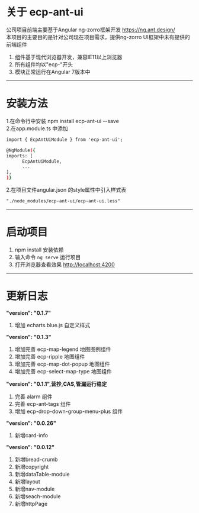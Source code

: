 # 关于 ecp-ant-ui

公司项目前端主要基于Angular ng-zorro框架开发 https://ng.ant.design/   
本项目的主要目的是针对公司现在项目需求，提供ng-zorro UI框架中未有提供的前端组件   
1. 组件基于现代浏览器开发，兼容IE11以上浏览器  
2. 所有组件均以"ecp-"开头  
3. 模块正常运行在Angular 7版本中
---
# 安装方法

1.在命令行中安装 npm install ecp-ant-ui --save  
2.在app.module.ts 中添加  
```diff
import { EcpAntUiModule } from 'ecp-ant-ui';
```
```bash
@NgModule({
imports: [
      EcpAntUiModule,
      ...
], 
)}
``` 
2.在项目文件angular.json 的style属性中引入样式表  
```diff
"./node_modules/ecp-ant-ui/ecp-ant-ui.less"  
```

---
# 启动项目

1. npm install 安装依赖
2. 输入命令 `ng serve` 运行项目
3. 打开浏览器查看效果 [http://localhost:4200](http://localhost:4200)  

---
# 更新日志
**"version": "0.1.7"**
1.  增加 echarts.blue.js 自定义样式

**"version": "0.1.3"**
1.  增加完善 ecp-map-legend 地图图例组件
2.  增加完善 ecp-ripple 地图组件
3.  增加完善 ecp-map-dot-popup 地图组件
4.  增加完善 ecp-select-map-type 地图组件

**"version": "0.1.1",营抄,CAS,管漏运行稳定**
1.  完善 alarm 组件
2.  完善 ecp-ant-tags 组件
3.  增加 ecp-drop-down-group-menu-plus 组件

**"version": "0.0.26"**
1. 新增card-info


**"version": "0.0.12"**
1. 新增bread-crumb
2. 新增copyright
3. 新增dataTable-module
4. 新增layout
5. 新增nav-module
6. 新增seach-module
7. 新增httpPage

